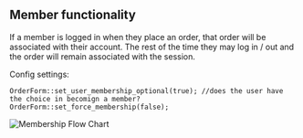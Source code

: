 ## Member functionality

If a member is logged in when they place an order, that order will be associated with their account.
The rest of the time they may log in / out and the order will remain associated with the session.

Config settings:

	OrderForm::set_user_membership_optional(true); //does the user have the choice in becomign a member?
	OrderForm::set_force_membership(false);

![Membership Flow Chart](\images\membership-flow-chart.jpg)
